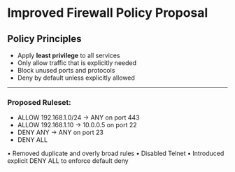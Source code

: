 # Improved Firewall Policy Proposal

## Policy Principles
- Apply **least privilege** to all services
- Only allow traffic that is explicitly needed
- Block unused ports and protocols
- Deny by default unless explicitly allowed

---

### Proposed Ruleset:

- ALLOW 192.168.1.0/24 -> ANY on port 443
- ALLOW 192.168.1.10 -> 10.0.0.5 on port 22
- DENY ANY -> ANY on port 23
- DENY ALL

• Removed duplicate and overly broad rules
• Disabled Telnet
• Introduced explicit DENY ALL to enforce default deny
